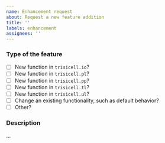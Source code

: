 ```yaml
---
name: Enhancement request
about: Request a new feature addition
title: ''
labels: enhancement
assignees: ''
---
```


### Type of the feature
<!-- What kind of feature would you like to be added? Put an `x` in all applicable boxes: -->
- [ ] New function in `trisicell.io`?
- [ ] New function in `trisicell.pl`?
- [ ] New function in `trisicell.pp`?
- [ ] New function in `trisicell.tl`?
- [ ] New function in `trisicell.ul`?
- [ ] Change an existing functionality, such as default behavior?
- [ ] Other?

### Description
<!-- Describe the requested feature below: -->
...
